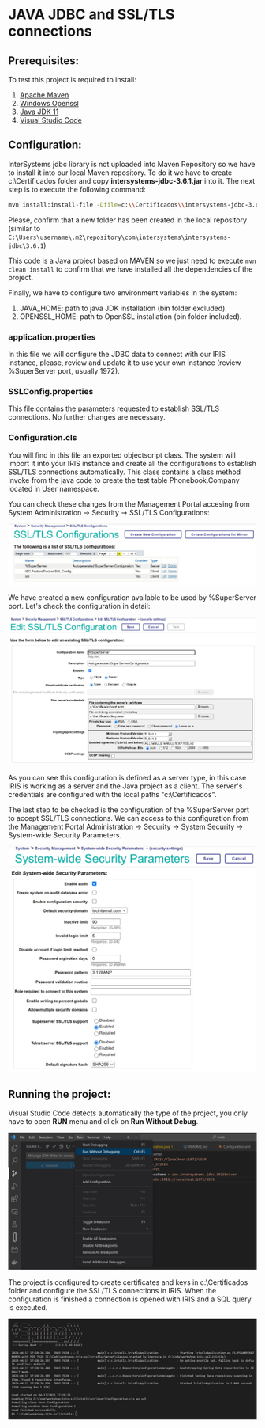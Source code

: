 # JAVA JDBC and SSL/TLS connections
## Prerequisites:

To test this project is required to install:

1. [Apache Maven](https://dlcdn.apache.org/maven/maven-3/3.9.1/binaries/apache-maven-3.9.1-bin.zip)
2. [Windows Openssl](https://slproweb.com/download/Win64OpenSSL_Light-3_1_0.exe)
3. [Java JDK 11](https://www.oracle.com/es/java/technologies/javase/jdk11-archive-downloads.html#license-lightbox)
4. [Visual Studio Code](https://code.visualstudio.com/download)

## Configuration:

InterSystems jdbc library is not uploaded into Maven Repository so we have to install it into our local Maven repository. To do it we have to create c:\Certificados folder and copy **intersystems-jdbc-3.6.1.jar** into it. The next step is to execute the following command:

```bash
mvn install:install-file -Dfile=c:\\Certificados\\intersystems-jdbc-3.6.1.jar -DgroupId=com.intersystems -DartifactId=intersystems-jdbc -Dversion=3.6.1 -Dpackaging=jar
```
Please, confirm that a new folder has been created in the local repository (similar to `C:\Users\username\.m2\repository\com\intersystems\intersystems-jdbc\3.6.1`)

This code is a Java project based on MAVEN so we just need to execute `mvn clean install` to confirm that we have installed all the dependencies of the project.

Finally, we have to configure two environment variables in the system:
1. JAVA_HOME: path to java JDK installation (bin folder excluded).
2. OPENSSL_HOME: path to OpenSSL installation (bin folder included).

### application.properties

In this file we will configure the JDBC data to connect with our IRIS instance, please, review and update it to use your own instance (review %SuperServer port, usually 1972).

### SSLConfig.properties

This file contains the parameters requested to establish SSL/TLS connections. No further changes are necessary.

### Configuration.cls

You will find in this file an exported objectscript class. The system will import it into your IRIS instance and create all the configurations to establish SSL/TLS connections automatically. This class contains a class method invoke from the java code to create the test table Phonebook.Company located in User namespace.

You can check these changes from the Management Portal accesing from System Administration -> Security -> SSL/TLS Configurations:

![SSL/TLS configs](images/SuperServerTLSMenu.JPG)

We have created a new configuration available to be used by %SuperServer port. Let's check the configuration in detail:

![SSL/TLS configs](images/SuperServerTLS.JPG)

As you can see this configuration is defined as a server type, in this case IRIS is working as a server and the Java project as a client. The server's credentials are configured with the local paths "c:\Certificados".

The last step to be checked is the configuration of the %SuperServer port to accept SSL/TLS connections. We can access to this configuration from the Management Portal Administration -> Security -> System Security -> System-wide Security Parameters.

![SSL/TLS configs](images/SuperServerTLSEnabled.JPG)

## Running the project:

Visual Studio Code detects automatically the type of the project, you only have to open **RUN** menu and click on **Run Without Debug**. 

![Visual Studio Code Run Menu](images/RunMenu.jpg)

The project is configured to create certificates and keys in c:\Certificados folder and configure the SSL/TLS connections in IRIS. When the configuration is finished a connection is opened with IRIS and a SQL query is executed. 

![Terminal Result](images/TerminalResult.JPG)

